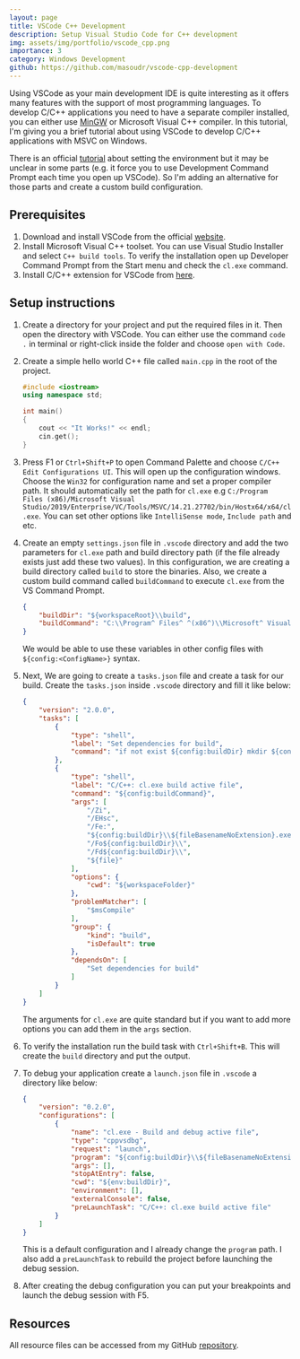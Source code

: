 ```yaml
---
layout: page
title: VSCode C++ Development
description: Setup Visual Studio Code for C++ development
img: assets/img/portfolio/vscode_cpp.png
importance: 3
category: Windows Development
github: https://github.com/masoudr/vscode-cpp-development
---
```


Using VSCode as your main development IDE is quite interesting as it offers many features with the support of most programming languages.
To develop C/C++ applications you need to have a separate compiler installed, you can either use [MinGW](http://www.mingw.org/) or Microsoft Visual C++ compiler. In this tutorial, I'm giving you a brief tutorial about using VSCode to develop C/C++ applications with MSVC on Windows.

There is an official [tutorial](https://code.visualstudio.com/docs/cpp/config-msvc) about setting the environment but it may be unclear in some parts (e.g. it force you to use Development Command Prompt each time you open up VSCode). So I'm adding an alternative for those parts and create a custom build configuration.

## Prerequisites

1. Download and install VSCode from the official [website](https://code.visualstudio.com/download).
2. Install Microsoft Visual C++ toolset. You can use Visual Studio Installer and select `C++ build tools`. To verify the installation open up Developer Command Prompt from the Start menu and check the `cl.exe` command.
3. Install C/C++ extension for VSCode from [here](https://marketplace.visualstudio.com/items?itemName=ms-vscode.cpptools).

## Setup instructions

1. Create a directory for your project and put the required files in it. Then open the directory with VSCode. You can either use the command `code .` in terminal or right-click inside the folder and choose `open with Code`.

2. Create a simple hello world C++ file called `main.cpp` in the root of the project.

    ```cpp
    #include <iostream>
    using namespace std;

    int main()
    {
        cout << "It Works!" << endl;
        cin.get();
    }
    ```

3. Press F1 or `Ctrl+Shift+P` to open Command Palette and choose `C/C++ Edit Configurations UI`. This will open up the configuration windows. Choose the `Win32` for configuration name and set a proper compiler path. It should automatically set the path for `cl.exe` e.g `C:/Program Files (x86)/Microsoft Visual Studio/2019/Enterprise/VC/Tools/MSVC/14.21.27702/bin/Hostx64/x64/cl.exe`. You can set other options like `IntelliSense mode`, `Include path` and etc.

4. Create an empty `settings.json` file in `.vscode` directory and add the two parameters for `cl.exe` path and build directory path (if the file already exists just add these two values). In this configuration, we are creating a build directory called `build` to store the binaries. Also, we create a custom build command called `buildCommand` to execute `cl.exe` from the VS Command Prompt.

    ```json
    {
        "buildDir": "${workspaceRoot}\\build",
        "buildCommand": "C:\\Program^ Files^ ^(x86^)\\Microsoft^ Visual^ Studio\\2019\\Enterprise\\Common7\\Tools\\VsDevCmd.bat && cl"
    }
    ```

    We would be able to use these variables in other config files with `${config:<ConfigName>}` syntax.

5. Next, We are going to create a `tasks.json` file and create a task for our build. Create the `tasks.json` inside `.vscode` directory and fill it like below:

    ```json
    {
        "version": "2.0.0",
        "tasks": [
            {
                "type": "shell",
                "label": "Set dependencies for build",
                "command": "if not exist ${config:buildDir} mkdir ${config:buildDir}"
            },
            {
                "type": "shell",
                "label": "C/C++: cl.exe build active file",
                "command": "${config:buildCommand}",
                "args": [
                    "/Zi",
                    "/EHsc",
                    "/Fe:",
                    "${config:buildDir}\\${fileBasenameNoExtension}.exe",
                    "/Fo${config:buildDir}\\",
                    "/Fd${config:buildDir}\\",
                    "${file}"
                ],
                "options": {
                    "cwd": "${workspaceFolder}"
                },
                "problemMatcher": [
                    "$msCompile"
                ],
                "group": {
                    "kind": "build",
                    "isDefault": true
                },
                "dependsOn": [
                    "Set dependencies for build"
                ]
            }
        ]
    }
    ```

    The arguments for `cl.exe` are quite standard but if you want to add more options you can add them in the `args` section.

6. To verify the installation run the build task with `Ctrl+Shift+B`. This will create the `build` directory and put the output.

7. To debug your application create a `launch.json` file in `.vscode` a directory like below:

    ```json
    {
        "version": "0.2.0",
        "configurations": [
            {
                "name": "cl.exe - Build and debug active file",
                "type": "cppvsdbg",
                "request": "launch",
                "program": "${config:buildDir}\\${fileBasenameNoExtension}.exe",
                "args": [],
                "stopAtEntry": false,
                "cwd": "${env:buildDir}",
                "environment": [],
                "externalConsole": false,
                "preLaunchTask": "C/C++: cl.exe build active file"
            }
        ]
    }
    ```

    This is a default configuration and I already change the `program` path. I also add a `preLaunchTask` to rebuild the project before launching the debug session.

8. After creating the debug configuration you can put your breakpoints and launch the debug session with F5.

## Resources

All resource files can be accessed from my GitHub [repository](https://github.com/masoudr/vscode-cpp-development).
